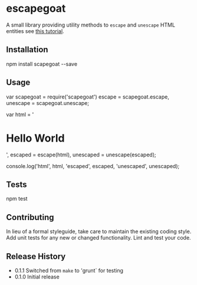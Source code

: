 escapegoat
==========

A small library providing utility methods to `escape` and `unescape` HTML entities see [this tutorial](http://quickleft.com/blog/creating-and-publishing-a-node-js-module).

## Installation

  npm install scapegoat --save

## Usage

  var scapegoat = require('scapegoat')
      escape = scapegoat.escape,
      unescape = scapegoat.unescape;

  var html = '<h1>Hello World</h1>',
      escaped = escape(html),
      unescaped = unescape(escaped);

  console.log('html', html, 'escaped', escaped, 'unescaped', unescaped);

## Tests

  npm test

## Contributing

In lieu of a formal styleguide, take care to maintain the existing coding style.
Add unit tests for any new or changed functionality. Lint and test your code.

## Release History

* 0.1.1 Switched from `make` to 'grunt` for testing
* 0.1.0 Initial release